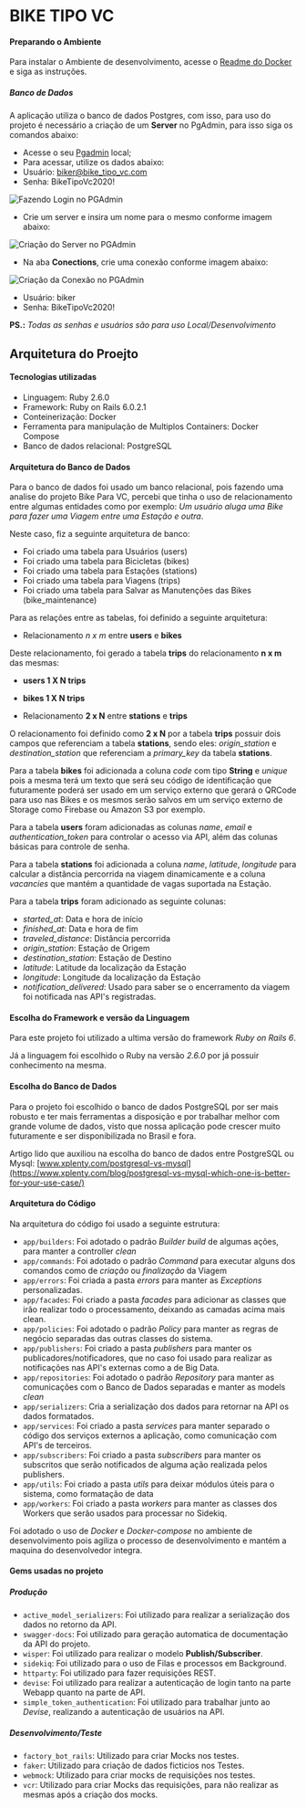 # BIKE TIPO VC

#### Preparando o Ambiente

Para instalar o Ambiente de desenvolvimento, acesse o [Readme do Docker](docker/README.md) e siga as instruções.

##### Banco de Dados

A aplicação utiliza o banco de dados Postgres, com isso, para uso do projeto é necessário 
a criação de um **Server** no PgAdmin, para isso siga os comandos abaixo:

* Acesse o seu [Pgadmin](http://localhost:16543) local;
* Para acessar, utilize os dados abaixo:
* Usuário: biker@bike_tipo_vc.com
* Senha: BikeTipoVc2020!

![Fazendo Login no PGAdmin](https://firebasestorage.googleapis.com/v0/b/images-d10d2.appspot.com/o/login.png?alt=media&token=0ef3e323-fcbd-4d32-9304-17fa37b1dd10)

* Crie um server e insira um nome para o mesmo conforme imagem abaixo:

![Criação do Server no PGAdmin](https://firebasestorage.googleapis.com/v0/b/images-d10d2.appspot.com/o/configure_server.png?alt=media&token=3ddc49c1-c1b7-4885-a1bd-d6bba227185b)

* Na aba **Conections**, crie uma conexão conforme imagem abaixo:

![Criação da Conexão no PGAdmin](https://firebasestorage.googleapis.com/v0/b/images-d10d2.appspot.com/o/configure_connections.png?alt=media&token=5d612567-60f9-455c-b294-2d9ca39355df)

* Usuário: biker
* Senha: BikeTipoVc2020!

**PS.:** *Todas as senhas e usuários são para uso Local/Desenvolvimento*

## Arquitetura do Proejto

#### Tecnologias utilizadas

- Linguagem: Ruby 2.6.0
- Framework: Ruby on Rails 6.0.2.1
- Conteinerização: Docker
- Ferramenta para manipulação de Multiplos Containers: Docker Compose
- Banco de dados relacional: PostgreSQL

#### Arquitetura do Banco de Dados

Para o banco de dados foi usado um banco relacional, pois fazendo uma analise do 
projeto Bike Para VC, percebi que tinha o uso de relacionamento entre algumas entidades
como por exemplo: *Um usuário aluga uma Bike para fazer uma Viagem entre uma Estação e outra*.

Neste caso, fiz a seguinte arquitetura de banco:

- Foi criado uma tabela para Usuários (users)
- Foi criado uma tabela para Bicicletas (bikes)
- Foi criado uma tabela para Estações (stations)
- Foi criado uma tabela para Viagens (trips)
- Foi criado uma tabela para Salvar as Manutenções das Bikes (bike_maintenance)

Para as relações entre as tabelas, foi definido a seguinte arquitetura:

- Relacionamento *n x m* entre **users** e **bikes**

Deste relacionamento, foi gerado a tabela **trips** do relacionamento **n x m** das mesmas:
 
 - **users 1 X N trips**
 - **bikes 1 X N trips**
 
- Relacionamento **2 x N** entre **stations** e **trips**

O relacionamento foi definido como **2 x N** por a tabela **trips** possuir dois campos que
referenciam a tabela **stations**, sendo eles: *origin_station* e *destination_station* que 
referenciam a *primary_key* da tabela **stations**.

Para a tabela **bikes** foi adicionada a coluna *code* com tipo **String** e *unique* pois
a mesma terá um texto que será seu código de identificação que futuramente poderá ser usado
em um serviço externo que gerará o QRCode para uso nas Bikes e os mesmos serão salvos em um
serviço externo de Storage como Firebase ou Amazon S3 por exemplo.

Para a tabela **users** foram adicionadas as colunas *name*, *email* e *authentication_token* para controlar o acesso via 
API, além das colunas básicas para controle de senha.  

Para a tabela **stations** foi adicionada a coluna *name*, *latitude*, *longitude* para calcular a distância percorrida
na viagem dinamicamente e a coluna *vacancies* que mantém a quantidade de vagas suportada na Estação.

Para a tabela **trips** foram adicionado as seguinte colunas:
 - *started_at*: Data e hora de início
 - *finished_at*: Data e hora de fim
 - *traveled_distance*: Distância percorrida
 - *origin_station*: Estação de Origem
 - *destination_station*: Estação de Destino
 - *latitude*: Latitude da localização da Estação
 - *longitude*: Longitude da localização da Estação
 - *notification_delivered*: Usado para saber se o encerramento da viagem foi notificada nas API's registradas.
 
#### Escolha do Framework e versão da Linguagem

Para este projeto foi utilizado a ultima versão do framework *Ruby on Rails 6*.

Já a linguagem foi escolhido o Ruby na versão *2.6.0* por já possuir conhecimento na mesma.

#### Escolha do Banco de Dados

Para o projeto foi escolhido o banco de dados PostgreSQL por ser mais robusto e ter mais
ferramentas a disposição e por trabalhar melhor com grande volume de dados, visto que nossa
aplicação pode crescer muito futuramente e ser disponibilizada no Brasil e fora.

Artigo lido que auxiliou na escolha do banco de dados entre PostgreSQL ou Mysql: [www.xplenty.com/postgresql-vs-mysql](https://www.xplenty.com/blog/postgresql-vs-mysql-which-one-is-better-for-your-use-case/)

#### Arquitetura do Código

Na arquitetura do código foi usado a seguinte estrutura:

* `app/builders`: Foi adotado o padrão *Builder* *build* de algumas ações, para manter a controller *clean*
* `app/commands`: Foi adotado o padrão *Command* para executar alguns dos comandos como de *criação* ou *finalização* da Viagem
* `app/errors`: Foi criada a pasta *errors* para manter as *Exceptions* personalizadas.
* `app/facades`: Foi criado a pasta *facades* para adicionar as classes que irão realizar todo o processamento, deixando as camadas acima mais clean.
* `app/policies`: Foi adotado o padrão *Policy* para manter as regras de negócio separadas das outras classes do sistema.
* `app/publishers`: Foi criado a pasta *publishers* para manter os publicadores/notificadores, que no caso foi usado para realizar as notificações nas API's externas como a de Big Data.
* `app/repositories`: Foi adotado o padrão *Repository* para manter as comunicações com o Banco de Dados separadas e manter as models *clean*
* `app/serializers`: Cria a serialização dos dados para retornar na API os dados formatados.
* `app/services`: Foi criado a pasta *services* para manter separado o código dos serviços externos a aplicação, como comunicação com API's de terceiros.
* `app/subscribers`: Foi criado a pasta *subscribers* para manter os subscritos que serão notificados de alguma ação realizada pelos publishers.
* `app/utils`: Foi criado a pasta *utils* para deixar módulos úteis para o sistema, como formatação de data 
* `app/workers`: Foi criado a pasta *workers* para manter as classes dos Workers que serão usados para processar no Sidekiq.

Foi adotado o uso de *Docker* e *Docker-compose* no ambiente de desenvolvimento pois agiliza o processo de desenvolvimento
e mantém a maquina do desenvolvedor integra.

#### Gems usadas no projeto

##### Produção

* `active_model_serializers`: Foi utilizado para realizar a serialização dos dados no retorno da API.
* `swagger-docs`: Foi utilizado para geração automatica de documentação da API do projeto.
* `wisper`: Foi utilizado para realizar o modelo **Publish/Subscriber**.
* `sidekiq`: Foi utilizado para o uso de Filas e processos em Background.
* `httparty`: Foi utilizado para fazer requisições REST.
* `devise`: Foi utilizado para realizar a autenticação de login tanto na parte Webapp quanto na parte de API.
* `simple_token_authentication`: Foi utilizado para trabalhar junto ao *Devise*, realizando a autenticação de usuários na API.

##### Desenvolvimento/Teste

* `factory_bot_rails`: Utilizado para criar Mocks nos testes.
* `faker`: Utilizado para criação de dados ficticios nos Testes.
* `webmock`: Utilizado para criar mocks de requisições nos testes.
* `vcr`: Utilizado para criar Mocks das requisições, para não realizar as mesmas após a criação dos mocks.